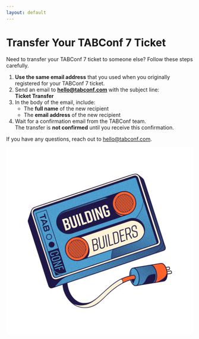 ```yaml
---
layout: default
---
```


# Transfer Your TABConf 7 Ticket

Need to transfer your TABConf 7 ticket to someone else? Follow these steps carefully.

1. **Use the same email address** that you used when you originally registered for your TABConf 7 ticket.
2. Send an email to **hello@tabconf.com** with the subject line:  
   **Ticket Transfer**
3. In the body of the email, include:
   - The **full name** of the new recipient  
   - The **email address** of the new recipient
4. Wait for a confirmation email from the TABConf team.  
   The transfer is **not confirmed** until you receive this confirmation.

If you have any questions, reach out to [hello@tabconf.com](mailto:hello@tabconf.com).

<a><img src="assets/img/nogood/512x512/NG_Stickers_BuildingBuilders_Color.png"></a>
